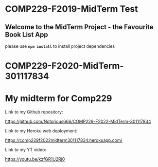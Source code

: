 # COMP229-F2019-MidTerm Test

## Welcome to the MidTerm Project - the Favourite Book List App

please use **`npm install`** to install project dependencies

# COMP229-F2020-MidTerm-301117834
# My midterm for Comp229

Link to my Github repository:

https://github.com/Notorious666/COMP229-F2022-MidTerm-301117834

Link to my Heroku web deployment:

https://comp229f2022midterm301117834.herokuapp.com/

Link to my YT video:

https://youtu.be/kzfGR1U2Rj0
